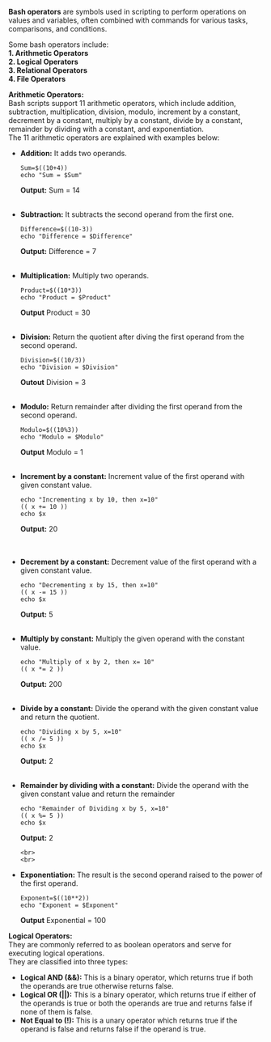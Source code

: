 **Bash operators** are symbols used in scripting to perform operations on values and variables, often combined with commands for various tasks, comparisons, and conditions.

Some bash operators include: <br>
**1. Arithmetic Operators** <br>
**2. Logical Operators** <br>
**3. Relational Operators** <br>
**4. File Operators**

**Arithmetic Operators:** <br>
   Bash scripts support 11 arithmetic operators, which include addition, subtraction, multiplication, division, modulo, increment by a constant, decrement by a constant, multiply by a constant, divide by a constant, remainder by dividing with a constant, and exponentiation. <br>
   The 11 arithmetic operators are explained with examples below: <br>
   - **Addition:** It adds two operands. <br>
      ```
      Sum=$((10+4))  
      echo "Sum = $Sum"
      ```
      **Output:**
      Sum = 14
      <br>
      <br>
   - **Subtraction:** It subtracts the second operand from the first one.
      ```
      Difference=$((10-3))  
      echo "Difference = $Difference"
      ```
      **Output:**
      Difference = 7 
      <br>
      <br>
   - **Multiplication:** Multiply two operands.
      ```
      Product=$((10*3))  
      echo "Product = $Product" 
      ```
      **Output**
      Product = 30
      <br>
      <br>
   - **Division:** Return the quotient after diving the first operand from the second operand.
      ```
      Division=$((10/3))
      echo "Division = $Division"
      ```
      **Outout**
      Division = 3
      <br>
      <br>
   - **Modulo:** Return remainder after dividing the first operand from the second operand.
      ```
      Modulo=$((10%3))  
      echo "Modulo = $Modulo"
      ```
      **Output**
      Modulo = 1
     <br>
     <br>
- **Increment by a constant:** Increment value of the first operand with given constant value.
     ```
     echo "Incrementing x by 10, then x=10"  
     (( x += 10 ))    
     echo $x
     ```
     **Output:** 20  
     <br>
     <br>
- **Decrement by a constant:** Decrement value of the first operand with a given constant value.
     ```
     echo "Decrementing x by 15, then x=10"  
     (( x -= 15 ))  
     echo $x  
     ```
     **Output:** 5
     <br>
     <br>
- **Multiply by constant:** Multiply the given operand with the constant value.
     ```
     echo "Multiply of x by 2, then x= 10"  
     (( x *= 2 ))
     ```
     **Output:** 200
     <br>
     <br>
- **Divide by a constant:** Divide the operand with the given constant value and return the quotient.
     ```
     echo "Dividing x by 5, x=10"  
     (( x /= 5 ))  
     echo $x 
     ```
     **Output:** 2
     <br>
     <br>
- **Remainder by dividing with a constant:** Divide the operand with the given constant value and return the remainder
     ```
     echo "Remainder of Dividing x by 5, x=10"  
     (( x %= 5 ))  
     echo $x  
     ```
     **Output:** 2
  
      <br>
      <br>
- **Exponentiation:** The result is the second operand raised to the power of the first operand.
     ```
     Exponent=$((10**2))  
     echo "Exponent = $Exponent"
     ```
     **Output**
     Exponential = 100

**Logical Operators:** <br>
   They are commonly referred to as boolean operators and serve for executing logical operations. <br> 
   They are classified into three types:
   
   - **Logical AND (&&):** This is a binary operator, which returns true if both the operands are true otherwise returns false. <br>
   - **Logical OR (||):** This is a binary operator, which returns true if either of the operands is true or both the operands are true and returns false if none of them is false. <br>
   - **Not Equal to (!):** This is a unary operator which returns true if the operand is false and returns false if the operand is true.
     

   

   
   
